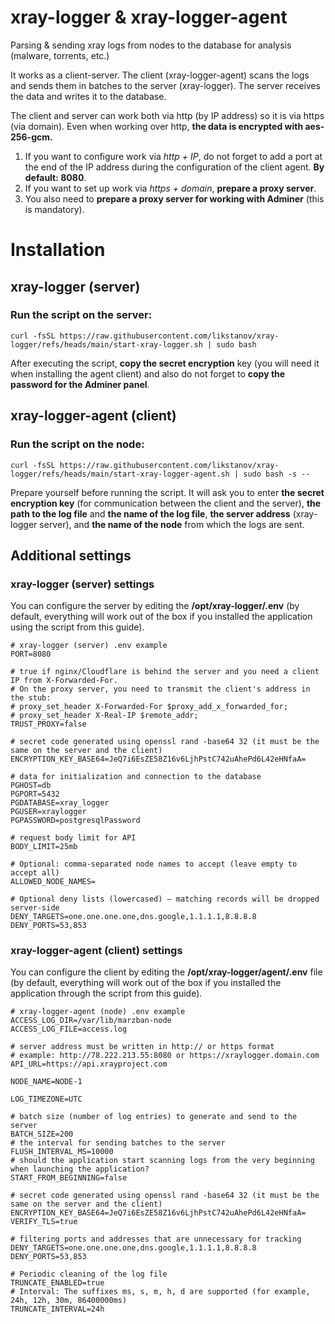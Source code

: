 # xray-logger & xray-logger-agent
Parsing &amp; sending xray logs from nodes to the database for analysis (malware, torrents, etc.)

It works as a client-server. The client (xray-logger-agent) scans the logs and sends them in batches to the server (xray-logger). The server receives the data and writes it to the database.

The client and server can work both via http (by IP address) so it is via https (via domain). Even when working over http, **the data is encrypted with aes-256-gcm.**

1. If you want to configure work via *http + IP*, do not forget to add a port at the end of the IP address during the configuration of the client agent. **By default: 8080**.
2. If you want to set up work via *https + domain*, **prepare a proxy server**. 
3. You also need to **prepare a proxy server for working with Adminer** (this is mandatory).

# Installation

## xray-logger (server)

### Run the script on the server:
```
curl -fsSL https://raw.githubusercontent.com/likstanov/xray-logger/refs/heads/main/start-xray-logger.sh | sudo bash
```

After executing the script, **copy the secret encryption** key (you will need it when installing the agent client) and also do not forget to **copy the password for the Adminer panel**.

## xray-logger-agent (client)

### Run the script on the node:
```
curl -fsSL https://raw.githubusercontent.com/likstanov/xray-logger/refs/heads/main/start-xray-logger-agent.sh | sudo bash -s --
```

Prepare yourself before running the script. It will ask you to enter **the secret encryption key** (for communication between the client and the server), **the path to the log file** and **the name of the log file**, **the server address** (xray-logger server),  and **the name of the node** from which the logs are sent.

## Additional settings

### xray-logger (server) settings

You can configure the server by editing the **/opt/xray-logger/.env** (by default, everything will work out of the box if you installed the application using the script from this guide).

```
# xray-logger (server) .env example
PORT=8080

# true if nginx/Cloudflare is behind the server and you need a client IP from X-Forwarded-For.
# On the proxy server, you need to transmit the client's address in the stub:
# proxy_set_header X-Forwarded-For $proxy_add_x_forwarded_for;
# proxy_set_header X-Real-IP $remote_addr;
TRUST_PROXY=false

# secret code generated using openssl rand -base64 32 (it must be the same on the server and the client)
ENCRYPTION_KEY_BASE64=JeQ7i6EsZE58Z16v6LjhPstC742uAhePd6L42eHNfaA=

# data for initialization and connection to the database
PGHOST=db
PGPORT=5432
PGDATABASE=xray_logger
PGUSER=xraylogger
PGPASSWORD=postgresqlPassword

# request body limit for API
BODY_LIMIT=25mb

# Optional: comma-separated node names to accept (leave empty to accept all)
ALLOWED_NODE_NAMES=

# Optional deny lists (lowercased) – matching records will be dropped server-side
DENY_TARGETS=one.one.one.one,dns.google,1.1.1.1,8.8.8.8
DENY_PORTS=53,853
```

### xray-logger-agent (client) settings

You can configure the client by editing the **/opt/xray-logger/agent/.env** file (by default, everything will work out of the box if you installed the application through the script from this guide).

```
# xray-logger-agent (node) .env example
ACCESS_LOG_DIR=/var/lib/marzban-node
ACCESS_LOG_FILE=access.log

# server address must be written in http:// or https format
# example: http://78.222.213.55:8080 or https://xraylogger.domain.com
API_URL=https://api.xrayproject.com

NODE_NAME=NODE-1

LOG_TIMEZONE=UTC

# batch size (number of log entries) to generate and send to the server
BATCH_SIZE=200
# the interval for sending batches to the server
FLUSH_INTERVAL_MS=10000
# should the application start scanning logs from the very beginning when launching the application?
START_FROM_BEGINNING=false

# secret code generated using openssl rand -base64 32 (it must be the same on the server and the client)
ENCRYPTION_KEY_BASE64=JeQ7i6EsZE58Z16v6LjhPstC742uAhePd6L42eHNfaA=
VERIFY_TLS=true

# filtering ports and addresses that are unnecessary for tracking
DENY_TARGETS=one.one.one.one,dns.google,1.1.1.1,8.8.8.8
DENY_PORTS=53,853

# Periodic cleaning of the log file
TRUNCATE_ENABLED=true
# Interval: The suffixes ms, s, m, h, d are supported (for example, 24h, 12h, 30m, 86400000ms)
TRUNCATE_INTERVAL=24h
```
